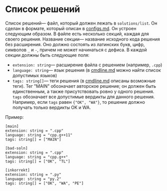 # Список решений

Список решений&mdash; файл, который должен лежать в `solutions/list`. Он сделан в формате, который описан в [configs.md](configs.md). Он устроен следующим образом. В файле есть несколько секций, каждая для своего решения. Название секции&mdash; название исходного кода решения без расширения. Оно должно состоять из латинских букв, цифр, символов `_` и `-`, причем не может начинаться с дефиса. В каждой секции должны быть следующие поля:

* `extension: string`&mdash; расширение файла с решением (например, `.cpp`)
* `language: string`&mdash; язык решения (в [cmdline.md](cmdline.md) можно найти список допустимых языков)
* `tags: string[]`&mdash; теги решения (в [cmdline.md](cmdline.md) описаны возможные теги). Тег "MAIN" обозначает авторское решение; он должен быть единственным, а также присутствовать ровно у одного решения. `tags` обозначает все допустимые вердикты для данного решения. Например, если `tags` равен `{"OK", "WA"}`, то решение должно получать только вердикты OK и WA.

Пример:

~~~~~
[main]
extension: string = ".cpp"
language: string = "cpp.g++11"
tags: string[] = ["MAIN"]

[bad-soln]
extension: string = ".cpp"
language: string = "cpp.g++"
tags: string[] = ["OK", "TL"]

[inkorrekt]
extension: string = ".py"
language: string = "py.2"
tags: string[] = ["OK", "WA", "PE"]
~~~~~
